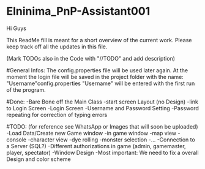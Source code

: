 # Elninima_PnP-Assistant001
Hi Guys

This ReadMe fill is meant for a short overview of the current work. Please keep track off all the updates in this file.

(Mark TODOs also in the Code with "//TODO" and add description)

#General Infos:
The config.properties file will be used later again. At the moment the login file will be saved in the project folder
with the name:
	"Username"config.properties
"Username" will be entered with the first run of the program.

#Done:
-Bare Bone off the Main Class
	-start screen Layout (no Design)
	-link to Login Screen
-Login Screen
	-Username and Password Setting
	-Password repeating for correction of typing errors
	
	
	
#TODO:
(for reference see WhatsApp or Images that will soon be uploaded)
-Load Data/Create new Game window
-in game window
	-map view
	-console
	-character view
	-dye rolling
	-monster selection
	-...
-Connection to a Server (SQL?)
-Different authorizations in game (admin, gamemaster, player, spectator)
-Window Design
	-Most important: We need to fix a overall Design and color scheme 

